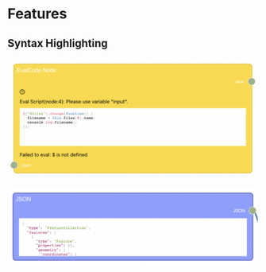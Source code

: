 # Features

## Syntax Highlighting

![](/docs/feature_snapshots/syntax-highlighting-js.png)

![](/docs/feature_snapshots/syntax-highlighting-json.png)